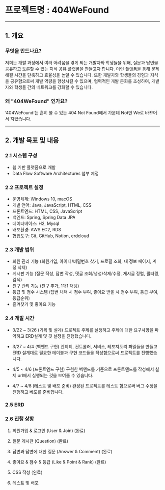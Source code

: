 # 프로젝트명 : 404WeFound
***
## 1. 개요

### 무엇을 만드나요?

저희는 개발 과정에서 여러 어려움을 겪게 되는 개발자와 학생들을 위해,
질문과 답변을 공유하고 토론할 수 있는 지식 공유 플랫폼을 만들고자 합니다.
이런 플랫폼을 통해 문제 해결 시간을 단축하고 효율성을 높일 수 있습니다.
또한 개발자와 학생들의 경험과 지식을 공유함으로써 개발 역량을 향상시킬 수 있으며,
협력적인 개발 문화를 조성하여, 개발자와 학생들 간의 네트워크를 강화할 수 있습니다.

### 왜 "404WeFound" 인가요?

‘404WeFound’는 흔히 볼 수 있는 404 Not Found에서 가운데 Not만 We로 바꾸어서 지었습니다.
***
## 2. 개발 목표 및 내용

### 2.1 시스템 구성

- 웹 기반 플랫폼으로 개발
- Data Flow Software Architectures 첨부 예정

### 2.2 프로젝트 설정

- 운영체제: Windows 10, macOS
- 개발 언어: Java, JavaScript, HTML, CSS
- 프론트엔드: HTML, CSS, JavaScript
- 백엔드: Spring, Spring Data JPA
- 데이터베이스: H2, Mysql
- 배포환경: AWS EC2, RDS
- 협업도구: Git, GitHub, Notion, erdcloud

### 2.3 개발 범위

- 회원 관리 기능 (회원가입, 아이디/비밀번호 찾기, 프로필 조회, 내 정보 페이지, 계정 삭제)
- 게시판 기능 (질문 작성, 답변 작성, 댓글 조회/생성/삭제/수정, 게시글 정렬, 필터링, 검색)
- 친구 관리 기능 (친구 추가, 1대1 채팅)
- 등급 및 점수 시스템 (답변 채택 시 점수 부여, 좋아요 받을 시 점수 부여, 등급 부여, 등급순위)
- 즐겨찾기 및 좋아요 기능

### 2.4 개발 시간

- 3/22 ~ 3/26 (기획 및 설계) 프로젝트 주제를 설정하고 주제에 대한 요구사항을 파악하고 ERD설계 및 깃 설정을 진행했습니다.

- 3/27 ~ 4/4 (백엔드 구현) 엔티티, 컨트롤러, 서비스, 레포지토리 파일들을 만들고 ERD 설계대로 필요한 테이블과 구현 코드들을 작성함으로써 프로젝트를 진행했습니다.

- 4/5 ~ 4/6 (프론트엔드 구현) 구현한 벡엔드를 기준으로 프론트엔드를 작성해서 실제 url에서 실행되는 것을 보여줄 수 있습니다.

- 4/7 ~ 4/8 (테스트 및 배포 준비) 완성된 프로젝트를 테스트 함으로써 버그 수정을 진행하고 베포를 준비합니다.

### 2.5 ERD




### 2.6 진행 상황

1. 회원가입 & 로그인 (User & Join) (완료)

2. 질문 게시판 (Question) (완료)

3. 답변과 답변에 대한 질문 (Answer & Comment) (완료)

4. 좋아요 & 점수 & 등급 (Like & Point & Rank) (완료)

5. CSS 작성 (완료)

6. 테스트 및 배포 
